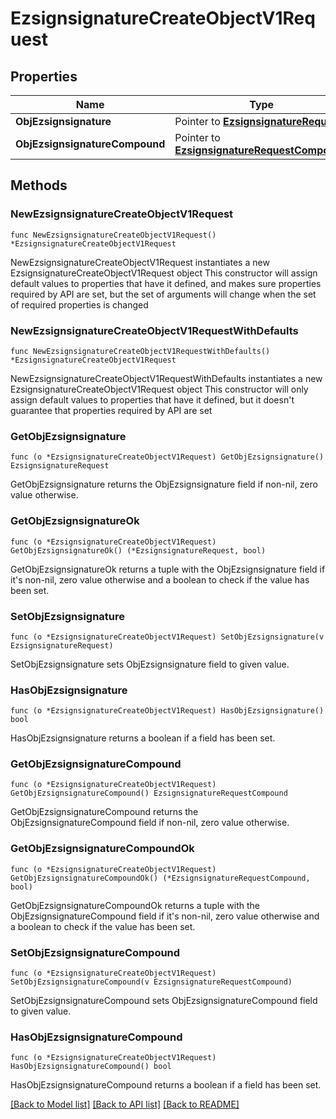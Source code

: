 # EzsignsignatureCreateObjectV1Request

## Properties

Name | Type | Description | Notes
------------ | ------------- | ------------- | -------------
**ObjEzsignsignature** | Pointer to [**EzsignsignatureRequest**](EzsignsignatureRequest.md) |  | [optional] 
**ObjEzsignsignatureCompound** | Pointer to [**EzsignsignatureRequestCompound**](EzsignsignatureRequestCompound.md) |  | [optional] 

## Methods

### NewEzsignsignatureCreateObjectV1Request

`func NewEzsignsignatureCreateObjectV1Request() *EzsignsignatureCreateObjectV1Request`

NewEzsignsignatureCreateObjectV1Request instantiates a new EzsignsignatureCreateObjectV1Request object
This constructor will assign default values to properties that have it defined,
and makes sure properties required by API are set, but the set of arguments
will change when the set of required properties is changed

### NewEzsignsignatureCreateObjectV1RequestWithDefaults

`func NewEzsignsignatureCreateObjectV1RequestWithDefaults() *EzsignsignatureCreateObjectV1Request`

NewEzsignsignatureCreateObjectV1RequestWithDefaults instantiates a new EzsignsignatureCreateObjectV1Request object
This constructor will only assign default values to properties that have it defined,
but it doesn't guarantee that properties required by API are set

### GetObjEzsignsignature

`func (o *EzsignsignatureCreateObjectV1Request) GetObjEzsignsignature() EzsignsignatureRequest`

GetObjEzsignsignature returns the ObjEzsignsignature field if non-nil, zero value otherwise.

### GetObjEzsignsignatureOk

`func (o *EzsignsignatureCreateObjectV1Request) GetObjEzsignsignatureOk() (*EzsignsignatureRequest, bool)`

GetObjEzsignsignatureOk returns a tuple with the ObjEzsignsignature field if it's non-nil, zero value otherwise
and a boolean to check if the value has been set.

### SetObjEzsignsignature

`func (o *EzsignsignatureCreateObjectV1Request) SetObjEzsignsignature(v EzsignsignatureRequest)`

SetObjEzsignsignature sets ObjEzsignsignature field to given value.

### HasObjEzsignsignature

`func (o *EzsignsignatureCreateObjectV1Request) HasObjEzsignsignature() bool`

HasObjEzsignsignature returns a boolean if a field has been set.

### GetObjEzsignsignatureCompound

`func (o *EzsignsignatureCreateObjectV1Request) GetObjEzsignsignatureCompound() EzsignsignatureRequestCompound`

GetObjEzsignsignatureCompound returns the ObjEzsignsignatureCompound field if non-nil, zero value otherwise.

### GetObjEzsignsignatureCompoundOk

`func (o *EzsignsignatureCreateObjectV1Request) GetObjEzsignsignatureCompoundOk() (*EzsignsignatureRequestCompound, bool)`

GetObjEzsignsignatureCompoundOk returns a tuple with the ObjEzsignsignatureCompound field if it's non-nil, zero value otherwise
and a boolean to check if the value has been set.

### SetObjEzsignsignatureCompound

`func (o *EzsignsignatureCreateObjectV1Request) SetObjEzsignsignatureCompound(v EzsignsignatureRequestCompound)`

SetObjEzsignsignatureCompound sets ObjEzsignsignatureCompound field to given value.

### HasObjEzsignsignatureCompound

`func (o *EzsignsignatureCreateObjectV1Request) HasObjEzsignsignatureCompound() bool`

HasObjEzsignsignatureCompound returns a boolean if a field has been set.


[[Back to Model list]](../README.md#documentation-for-models) [[Back to API list]](../README.md#documentation-for-api-endpoints) [[Back to README]](../README.md)


